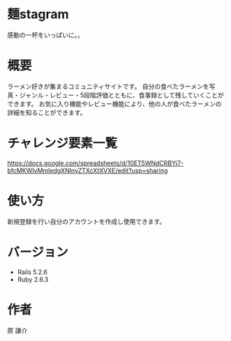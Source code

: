 # 麺stagram
感動の一杯をいっぱいに。。

# 概要
ラーメン好きが集まるコミュニティサイトです。
自分の食べたラーメンを写真・ジャンル・レビュー・5段階評価とともに、食事録として残していくことができます。
お気に入り機能やレビュー機能により、他の人が食べたラーメンの詳細を知ることができます。

# チャレンジ要素一覧
https://docs.google.com/spreadsheets/d/10ET5WNdCRBYi7-bfcMKWIvMmledgXNlnyZTXcXtXVXE/edit?usp=sharing

# 使い方
新規登録を行い自分のアカウントを作成し使用できます。

# バージョン

- Rails 5.2.6
- Ruby 2.6.3

# 作者
原 謙介
